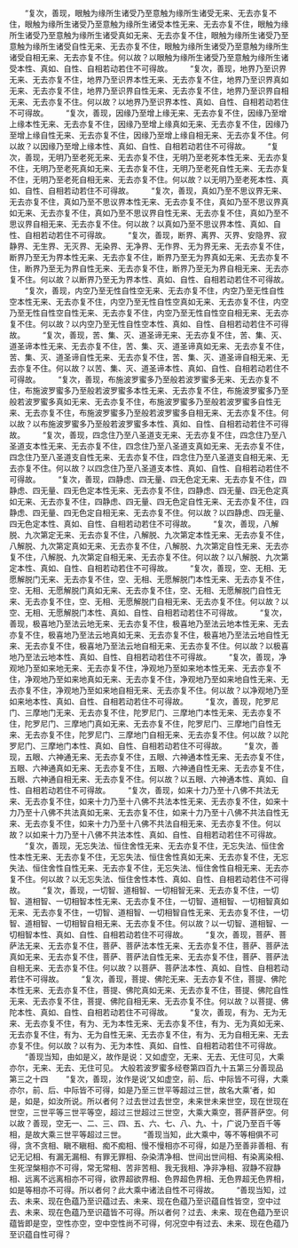 <!-- { "loadSidebar": true } -->
　　“复次，善现，眼触为缘所生诸受乃至意触为缘所生诸受无来、无去亦复不住，眼触为缘所生诸受乃至意触为缘所生诸受本性无来、无去亦复不住，眼触为缘所生诸受乃至意触为缘所生诸受真如无来、无去亦复不住，眼触为缘所生诸受乃至意触为缘所生诸受自性无来、无去亦复不住，眼触为缘所生诸受乃至意触为缘所生诸受自相无来、无去亦复不住。何以故？以眼触为缘所生诸受乃至意触为缘所生诸受本性、真如、自性、自相若动若住不可得故。
　　“复次，善现，地界乃至识界无来、无去亦复不住，地界乃至识界本性无来、无去亦复不住，地界乃至识界真如无来、无去亦复不住，地界乃至识界自性无来、无去亦复不住，地界乃至识界自相无来、无去亦复不住。何以故？以地界乃至识界本性、真如、自性、自相若动若住不可得故。
　　“复次，善现，因缘乃至增上缘无来、无去亦复不住，因缘乃至增上缘本性无来、无去亦复不住，因缘乃至增上缘真如无来、无去亦复不住，因缘乃至增上缘自性无来、无去亦复不住，因缘乃至增上缘自相无来、无去亦复不住。何以故？以因缘乃至增上缘本性、真如、自性、自相若动若住不可得故。
　　“复次，善现，无明乃至老死无来、无去亦复不住，无明乃至老死本性无来、无去亦复不住，无明乃至老死真如无来、无去亦复不住，无明乃至老死自性无来、无去亦复不住，无明乃至老死自相无来、无去亦复不住。何以故？以无明乃至老死本性、真如、自性、自相若动若住不可得故。
　　“复次，善现，真如乃至不思议界无来、无去亦复不住，真如乃至不思议界本性无来、无去亦复不住，真如乃至不思议界真如无来、无去亦复不住，真如乃至不思议界自性无来、无去亦复不住，真如乃至不思议界自相无来、无去亦复不住。何以故？以真如乃至不思议界本性、真如、自性、自相若动若住不可得故。
　　“复次，善现，断界、离界、灭界、安隐界、寂静界、无生界、无灭界、无染界、无净界、无作界、无为界无来、无去亦复不住，断界乃至无为界本性无来、无去亦复不住，断界乃至无为界真如无来、无去亦复不住，断界乃至无为界自性无来、无去亦复不住，断界乃至无为界自相无来、无去亦复不住。何以故？以断界乃至无为界本性、真如、自性、自相若动若住不可得故。
　　“复次，善现，内空乃至无性自性空无来、无去亦复不住，内空乃至无性自性空本性无来、无去亦复不住，内空乃至无性自性空真如无来、无去亦复不住，内空乃至无性自性空自性无来、无去亦复不住，内空乃至无性自性空自相无来、无去亦复不住。何以故？以内空乃至无性自性空本性、真如、自性、自相若动若住不可得故。
　　“复次，善现，苦、集、灭、道圣谛无来、无去亦复不住，苦、集、灭、道圣谛本性无来、无去亦复不住，苦、集、灭、道圣谛真如无来、无去亦复不住，苦、集、灭、道圣谛自性无来、无去亦复不住，苦、集、灭、道圣谛自相无来、无去亦复不住。何以故？以苦、集、灭、道圣谛本性、真如、自性、自相若动若住不可得故。
　　“复次，善现，布施波罗蜜多乃至般若波罗蜜多无来、无去亦复不住，布施波罗蜜多乃至般若波罗蜜多本性无来、无去亦复不住，布施波罗蜜多乃至般若波罗蜜多真如无来、无去亦复不住，布施波罗蜜多乃至般若波罗蜜多自性无来、无去亦复不住，布施波罗蜜多乃至般若波罗蜜多自相无来、无去亦复不住。何以故？以布施波罗蜜多乃至般若波罗蜜多本性、真如、自性、自相若动若住不可得故。
　　“复次，善现，四念住乃至八圣道支无来、无去亦复不住，四念住乃至八圣道支本性无来、无去亦复不住，四念住乃至八圣道支真如无来、无去亦复不住，四念住乃至八圣道支自性无来、无去亦复不住，四念住乃至八圣道支自相无来、无去亦复不住。何以故？以四念住乃至八圣道支本性、真如、自性、自相若动若住不可得故。
　　“复次，善现，四静虑、四无量、四无色定无来、无去亦复不住，四静虑、四无量、四无色定本性无来、无去亦复不住，四静虑、四无量、四无色定真如无来、无去亦复不住，四静虑、四无量、四无色定自性无来、无去亦复不住，四静虑、四无量、四无色定自相无来、无去亦复不住。何以故？以四静虑、四无量、四无色定本性、真如、自性、自相若动若住不可得故。
　　“复次，善现，八解脱、九次第定无来、无去亦复不住，八解脱、九次第定本性无来、无去亦复不住，八解脱、九次第定真如无来、无去亦复不住，八解脱、九次第定自性无来、无去亦复不住，八解脱、九次第定自相无来、无去亦复不住。何以故？以八解脱、九次第定本性、真如、自性、自相若动若住不可得故。
　　“复次，善现，空、无相、无愿解脱门无来、无去亦复不住，空、无相、无愿解脱门本性无来、无去亦复不住，空、无相、无愿解脱门真如无来、无去亦复不住，空、无相、无愿解脱门自性无来、无去亦复不住，空、无相、无愿解脱门自相无来、无去亦复不住。何以故？以空、无相、无愿解脱门本性、真如、自性、自相若动若住不可得故。
　　“复次，善现，极喜地乃至法云地无来、无去亦复不住，极喜地乃至法云地本性无来、无去亦复不住，极喜地乃至法云地真如无来、无去亦复不住，极喜地乃至法云地自性无来、无去亦复不住，极喜地乃至法云地自相无来、无去亦复不住。何以故？以极喜地乃至法云地本性、真如、自性、自相若动若住不可得故。
　　“复次，善现，净观地乃至如来地无来、无去亦复不住，净观地乃至如来地本性无来、无去亦复不住，净观地乃至如来地真如无来、无去亦复不住，净观地乃至如来地自性无来、无去亦复不住，净观地乃至如来地自相无来、无去亦复不住。何以故？以净观地乃至如来地本性、真如、自性、自相若动若住不可得故。
　　“复次，善现，陀罗尼门、三摩地门无来、无去亦复不住，陀罗尼门、三摩地门本性无来、无去亦复不住，陀罗尼门、三摩地门真如无来、无去亦复不住，陀罗尼门、三摩地门自性无来、无去亦复不住，陀罗尼门、三摩地门自相无来、无去亦复不住。何以故？以陀罗尼门、三摩地门本性、真如、自性、自相若动若住不可得故。
　　“复次，善现，五眼、六神通无来、无去亦复不住，五眼、六神通本性无来、无去亦复不住，五眼、六神通真如无来、无去亦复不住，五眼、六神通自性无来、无去亦复不住，五眼、六神通自相无来、无去亦复不住。何以故？以五眼、六神通本性、真如、自性、自相若动若住不可得故。
　　“复次，善现，如来十力乃至十八佛不共法无来、无去亦复不住，如来十力乃至十八佛不共法本性无来、无去亦复不住，如来十力乃至十八佛不共法真如无来、无去亦复不住，如来十力乃至十八佛不共法自性无来、无去亦复不住，如来十力乃至十八佛不共法自相无来、无去亦复不住。何以故？以如来十力乃至十八佛不共法本性、真如、自性、自相若动若住不可得故。
　　“复次，善现，无忘失法、恒住舍性无来、无去亦复不住，无忘失法、恒住舍性本性无来、无去亦复不住，无忘失法、恒住舍性真如无来、无去亦复不住，无忘失法、恒住舍性自性无来、无去亦复不住，无忘失法、恒住舍性自相无来、无去亦复不住。何以故？以无忘失法、恒住舍性本性、真如、自性、自相若动若住不可得故。
　　“复次，善现，一切智、道相智、一切相智无来、无去亦复不住，一切智、道相智、一切相智本性无来、无去亦复不住，一切智、道相智、一切相智真如无来、无去亦复不住，一切智、道相智、一切相智自性无来、无去亦复不住，一切智、道相智、一切相智自相无来、无去亦复不住。何以故？以一切智、道相智、一切相智本性、真如、自性、自相若动若住不可得故。
　　“复次，善现，菩萨、菩萨法无来、无去亦复不住，菩萨、菩萨法本性无来、无去亦复不住，菩萨、菩萨法真如无来、无去亦复不住，菩萨、菩萨法自性无来、无去亦复不住，菩萨、菩萨法自相无来、无去亦复不住。何以故？以菩萨、菩萨法本性、真如、自性、自相若动若住不可得故。
　　“复次，善现，菩提、佛陀无来、无去亦复不住，菩提、佛陀本性无来、无去亦复不住，菩提、佛陀真如无来、无去亦复不住，菩提、佛陀自性无来、无去亦复不住，菩提、佛陀自相无来、无去亦复不住。何以故？以菩提、佛陀本性、真如、自性、自相若动若住不可得故。
　　“复次，善现，有为、无为无来、无去亦复不住，有为、无为本性无来、无去亦复不住，有为、无为真如无来、无去亦复不住，有为、无为自性无来、无去亦复不住，有为、无为自相无来、无去亦复不住。何以故？以有为、无为本性、真如、自性、自相若动若住不可得故。
　　“善现当知，由如是义，故作是说：又如虚空，无来、无去、无住可见，大乘亦尔，无来、无去、无住可见。
大般若波罗蜜多经卷第四百九十五第三分善现品第三之十四
　　“复次，善现，汝作是说‘又如虚空，前、后、中际皆不可得，大乘亦尔，前、后、中际皆不可得，如是乃至三世平等超过三世，故名大乘’者，如是，如是，如汝所说。所以者何？过去世过去世空，未来世未来世空，现在世现在世空，三世平等三世平等空，超过三世超过三世空，大乘大乘空，菩萨菩萨空。何以故？善现，空无一、二、三、四、五、六、七、八、九、十，广说乃至百千等相，是故大乘三世平等超过三世。
　　“善现当知，此大乘中，等不等相俱不可得，贪不贪相、瞋不瞋相、痴不痴相、慢不慢相亦不可得，如是乃至善非善相、有记无记相、有漏无漏相、有罪无罪相、杂染清净相、世间出世间相、有染离染相、生死涅槃相亦不可得，常无常相、苦非苦相、我无我相、净非净相、寂静不寂静相、远离不远离相亦不可得，欲界超欲界相、色界超色界相、无色界超无色界相，如是等相亦不可得。所以者何？此大乘中诸法自性不可得故。
　　“善现当知，过去、未来、现在色蕴乃至识蕴过去、未来、现在色蕴乃至识蕴自性皆空，空中过去、未来、现在色蕴乃至识蕴皆不可得。所以者何？过去、未来、现在色蕴乃至识蕴皆即是空，空性亦空，空中空性尚不可得，何况空中有过去、未来、现在色蕴乃至识蕴自性可得？
